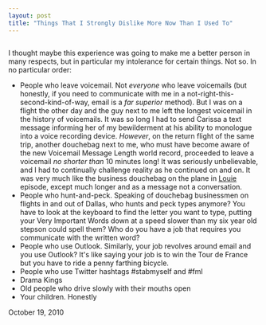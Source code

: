 ```yaml
---
layout: post
title: "Things That I Strongly Dislike More Now Than I Used To"
---
```


<img src="" title="">

I thought maybe this experience was going to make me a better person in many respects, but in particular my intolerance for certain things. Not so. In no particular order:

* People who leave voicemail. Not _everyone_ who leave voicemails (but honestly, if you need to communicate with me in a not-right-this-second-kind-of-way, email is a _far superior_ method). But I was on a flight the other day and the guy next to me left the longest voicemail in the history of voicemails. It was so long I had to send Carissa a text message informing her of my bewilderment at his ability to monologue into a voice recording device. _However_, on the return flight of the same trip, another douchebag next to me, who must have become aware of the new Voicemail Message Length world record, proceeded to leave a voicemail _no shorter than_ 10 minutes long! It was seriously unbelievable, and I had to continually challenge reality as he continued on and on. It was very much like the business douchebag on the plane in <a href="http://vod.fxnetworks.com/watch/louie/221105606001?start=474&stop=554" title="I would link directly to the scene but that feature seems to be broken">Louie</a> episode, except much longer and as a message not a conversation.  
* People who hunt-and-peck. Speaking of douchebag businessmen on flights in and out of Dallas, who hunts and peck types anymore? You have to look at the keyboard to find the letter you want to type, putting your Very Important Words down at a speed slower than my six year old stepson could spell them? Who do you have a job that requires you communicate with the written word?  
* People who use Outlook. Similarly, your job revolves around email and you use Outlook? It's like saying your job is to win the Tour de France but you have to ride a penny farthing bicycle. 
* People who use Twitter hashtags #stabmyself and #fml 
* Drama Kings
* Old people who drive slowly with their mouths open
* Your children. Honestly




<p class="date">October 19, 2010</p>

<p class="postscript"></p>